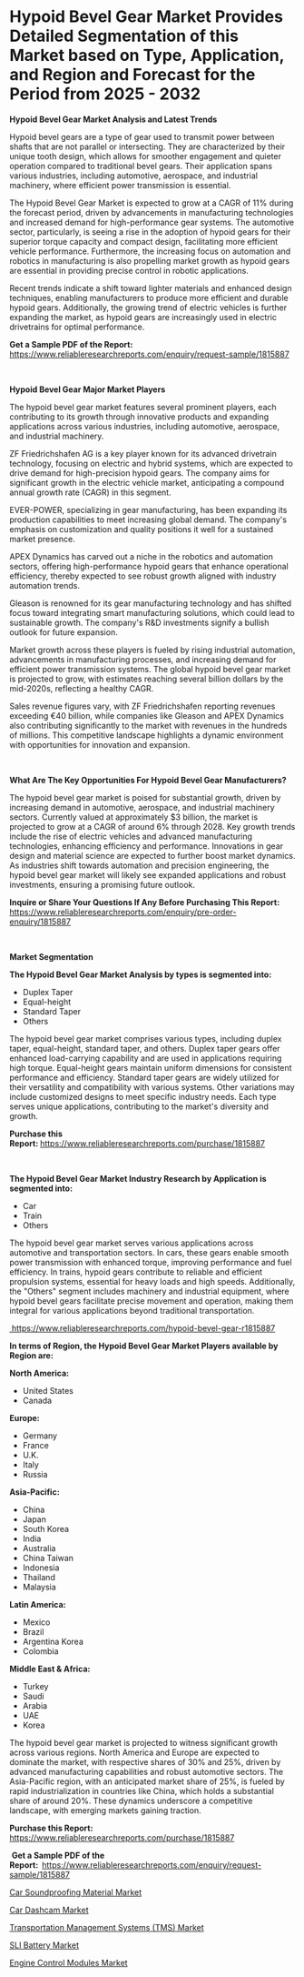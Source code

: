 <p><h1>Hypoid Bevel Gear Market Provides Detailed Segmentation of this Market based on Type, Application, and Region and Forecast for the Period from 2025 - 2032</h1></p><p><strong>Hypoid Bevel Gear Market Analysis and Latest Trends</strong></p>
<p><p>Hypoid bevel gears are a type of gear used to transmit power between shafts that are not parallel or intersecting. They are characterized by their unique tooth design, which allows for smoother engagement and quieter operation compared to traditional bevel gears. Their application spans various industries, including automotive, aerospace, and industrial machinery, where efficient power transmission is essential.</p><p>The Hypoid Bevel Gear Market is expected to grow at a CAGR of 11% during the forecast period, driven by advancements in manufacturing technologies and increased demand for high-performance gear systems. The automotive sector, particularly, is seeing a rise in the adoption of hypoid gears for their superior torque capacity and compact design, facilitating more efficient vehicle performance. Furthermore, the increasing focus on automation and robotics in manufacturing is also propelling market growth as hypoid gears are essential in providing precise control in robotic applications. </p><p>Recent trends indicate a shift toward lighter materials and enhanced design techniques, enabling manufacturers to produce more efficient and durable hypoid gears. Additionally, the growing trend of electric vehicles is further expanding the market, as hypoid gears are increasingly used in electric drivetrains for optimal performance.</p></p>
<p><strong>Get a Sample PDF of the Report:&nbsp;</strong> <a href="https://www.reliableresearchreports.com/enquiry/request-sample/1815887?utm_campaign=28&utm_medium=2&utm_source=Github&utm_content=ia&utm_term=30032025&utm_id=hypoid-bevel-gear">https://www.reliableresearchreports.com/enquiry/request-sample/1815887</a></p>
<p>&nbsp;</p>
<p><strong>Hypoid Bevel Gear Major Market Players</strong></p>
<p><p>The hypoid bevel gear market features several prominent players, each contributing to its growth through innovative products and expanding applications across various industries, including automotive, aerospace, and industrial machinery.</p><p>ZF Friedrichshafen AG is a key player known for its advanced drivetrain technology, focusing on electric and hybrid systems, which are expected to drive demand for high-precision hypoid gears. The company aims for significant growth in the electric vehicle market, anticipating a compound annual growth rate (CAGR) in this segment.</p><p>EVER-POWER, specializing in gear manufacturing, has been expanding its production capabilities to meet increasing global demand. The company's emphasis on customization and quality positions it well for a sustained market presence. </p><p>APEX Dynamics has carved out a niche in the robotics and automation sectors, offering high-performance hypoid gears that enhance operational efficiency, thereby expected to see robust growth aligned with industry automation trends.</p><p>Gleason is renowned for its gear manufacturing technology and has shifted focus toward integrating smart manufacturing solutions, which could lead to sustainable growth. The company's R&D investments signify a bullish outlook for future expansion.</p><p>Market growth across these players is fueled by rising industrial automation, advancements in manufacturing processes, and increasing demand for efficient power transmission systems. The global hypoid bevel gear market is projected to grow, with estimates reaching several billion dollars by the mid-2020s, reflecting a healthy CAGR.</p><p>Sales revenue figures vary, with ZF Friedrichshafen reporting revenues exceeding €40 billion, while companies like Gleason and APEX Dynamics also contributing significantly to the market with revenues in the hundreds of millions. This competitive landscape highlights a dynamic environment with opportunities for innovation and expansion.</p></p>
<p>&nbsp;</p>
<p><strong>What Are The Key Opportunities For Hypoid Bevel Gear Manufacturers?</strong></p>
<p><p>The hypoid bevel gear market is poised for substantial growth, driven by increasing demand in automotive, aerospace, and industrial machinery sectors. Currently valued at approximately $3 billion, the market is projected to grow at a CAGR of around 6% through 2028. Key growth trends include the rise of electric vehicles and advanced manufacturing technologies, enhancing efficiency and performance. Innovations in gear design and material science are expected to further boost market dynamics. As industries shift towards automation and precision engineering, the hypoid bevel gear market will likely see expanded applications and robust investments, ensuring a promising future outlook.</p></p>
<p><strong>Inquire or Share Your Questions If Any Before Purchasing This Report:</strong> <a href="https://www.reliableresearchreports.com/enquiry/pre-order-enquiry/1815887?utm_campaign=28&utm_medium=2&utm_source=Github&utm_content=ia&utm_term=30032025&utm_id=hypoid-bevel-gear">https://www.reliableresearchreports.com/enquiry/pre-order-enquiry/1815887</a></p>
<p>&nbsp;</p>
<p><strong>Market Segmentation</strong></p>
<p><strong>The Hypoid Bevel Gear Market Analysis by types is segmented into:</strong></p>
<p><ul><li>Duplex Taper</li><li>Equal-height</li><li>Standard Taper</li><li>Others</li></ul></p>
<p><p>The hypoid bevel gear market comprises various types, including duplex taper, equal-height, standard taper, and others. Duplex taper gears offer enhanced load-carrying capability and are used in applications requiring high torque. Equal-height gears maintain uniform dimensions for consistent performance and efficiency. Standard taper gears are widely utilized for their versatility and compatibility with various systems. Other variations may include customized designs to meet specific industry needs. Each type serves unique applications, contributing to the market's diversity and growth.</p></p>
<p><strong>Purchase this Report:&nbsp;</strong><a href="https://www.reliableresearchreports.com/purchase/1815887?utm_campaign=28&utm_medium=2&utm_source=Github&utm_content=ia&utm_term=30032025&utm_id=hypoid-bevel-gear">https://www.reliableresearchreports.com/purchase/1815887</a></p>
<p>&nbsp;</p>
<p><strong>The Hypoid Bevel Gear Market Industry Research by Application is segmented into:</strong></p>
<p><ul><li>Car</li><li>Train</li><li>Others</li></ul></p>
<p><p>The hypoid bevel gear market serves various applications across automotive and transportation sectors. In cars, these gears enable smooth power transmission with enhanced torque, improving performance and fuel efficiency. In trains, hypoid gears contribute to reliable and efficient propulsion systems, essential for heavy loads and high speeds. Additionally, the "Others" segment includes machinery and industrial equipment, where hypoid bevel gears facilitate precise movement and operation, making them integral for various applications beyond traditional transportation.</p></p>
<p><a href="https://www.reliableresearchreports.com/hypoid-bevel-gear-r1815887?utm_campaign=28&utm_medium=2&utm_source=Github&utm_content=ia&utm_term=30032025&utm_id=hypoid-bevel-gear">&nbsp;https://www.reliableresearchreports.com/hypoid-bevel-gear-r1815887</a></p>
<p><strong>In terms of Region, the Hypoid Bevel Gear Market Players available by Region are:</strong></p>
<p>
    <p> <strong> North America: </strong>
        <ul>
            <li>United States</li>
            <li>Canada</li>
        </ul>
        </p> 
    <p> <strong> Europe: </strong>
        <ul>
            <li>Germany</li>
            <li>France</li>
            <li>U.K.</li>
            <li>Italy</li>
            <li>Russia</li>
        </ul>
        </p> 
    <p> <strong> Asia-Pacific: </strong>
        <ul>
            <li>China</li>
            <li>Japan</li>
            <li>South Korea</li>
            <li>India</li>
            <li>Australia</li>
            <li>China Taiwan</li>
            <li>Indonesia</li>
            <li>Thailand</li>
            <li>Malaysia</li>
        </ul>
        </p> 
    <p> <strong> Latin America: </strong>
        <ul>
            <li>Mexico</li>
            <li>Brazil</li>
            <li>Argentina Korea</li>
            <li>Colombia</li>
        </ul>
        </p> 
    <p> <strong> Middle East & Africa: </strong>
        <ul>
            <li>Turkey</li>
            <li>Saudi</li>
            <li>Arabia</li>
            <li>UAE</li>
            <li>Korea</li>
        </ul>
    </p>
    </p>
<p><p>The hypoid bevel gear market is projected to witness significant growth across various regions. North America and Europe are expected to dominate the market, with respective shares of 30% and 25%, driven by advanced manufacturing capabilities and robust automotive sectors. The Asia-Pacific region, with an anticipated market share of 25%, is fueled by rapid industrialization in countries like China, which holds a substantial share of around 20%. These dynamics underscore a competitive landscape, with emerging markets gaining traction.</p></p>
<p><strong>Purchase this Report: </strong><a href="https://www.reliableresearchreports.com/purchase/1815887?utm_campaign=28&utm_medium=2&utm_source=Github&utm_content=ia&utm_term=30032025&utm_id=hypoid-bevel-gear">https://www.reliableresearchreports.com/purchase/1815887</a></p>
<p>&nbsp;<strong>Get a Sample PDF of the Report:&nbsp;&nbsp;</strong><a href="https://www.reliableresearchreports.com/enquiry/request-sample/1815887?utm_campaign=28&utm_medium=2&utm_source=Github&utm_content=ia&utm_term=30032025&utm_id=hypoid-bevel-gear">https://www.reliableresearchreports.com/enquiry/request-sample/1815887</a></p>
<p><strong></strong></p>
<p><p><a href="https://github.com/hervedeidadw/Market-Research-Report-List-1/blob/main/car-soundproofing-material-market.md?utm_campaign=28&utm_medium=2&utm_source=Github&utm_content=ia&utm_term=30032025&utm_id=hypoid-bevel-gear">Car Soundproofing Material Market</a></p><p><a href="https://github.com/okornevonywx/Market-Research-Report-List-1/blob/main/car-dashcam-market.md?utm_campaign=28&utm_medium=2&utm_source=Github&utm_content=ia&utm_term=30032025&utm_id=hypoid-bevel-gear">Car Dashcam Market</a></p><p><a href="https://github.com/nwogudimouix/Market-Research-Report-List-1/blob/main/transportation-management-systems-tms-market.md?utm_campaign=28&utm_medium=2&utm_source=Github&utm_content=ia&utm_term=30032025&utm_id=hypoid-bevel-gear">Transportation Management Systems (TMS) Market</a></p><p><a href="https://github.com/abexjeliti/Market-Research-Report-List-1/blob/main/sli-battery-market.md?utm_campaign=28&utm_medium=2&utm_source=Github&utm_content=ia&utm_term=30032025&utm_id=hypoid-bevel-gear">SLI Battery Market</a></p><p><a href="https://github.com/duzcupetriv/Market-Research-Report-List-1/blob/main/engine-control-modules-market.md?utm_campaign=28&utm_medium=2&utm_source=Github&utm_content=ia&utm_term=30032025&utm_id=hypoid-bevel-gear">Engine Control Modules Market</a></p></p>